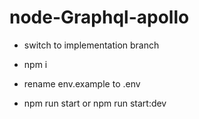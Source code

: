 # node-Graphql-apollo

- switch to implementation branch

- npm i

- rename env.example to .env

- npm run start or npm run start:dev
